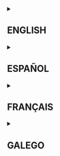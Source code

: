 <details><summary><h2>ENGLISH</h2></summary>

This brief document includes the POWER-CMD privacy policy.

By using the code it is understood that you have read and accept what is stated here.

### Data collection
POWER-CMD collects data for all characters only in those functions that require it. Take the example of the USB cloning tool: In this case the program will have unlimited access to all the data present in the memory inserted in the computer.

### Data storage
POWER-CMD does not store data remotely, this means that at all times all your data will be on the same equipment on which it was collected or processed.

In this way, POWER-CMD is not responsible in the event of filtration, publication or disclosure of the data made available to the program. It will only obtain the data that the user explicitly requests and will never share or distribute it.

### Data deletion
In the program's configuration section you will find a menu from which you can request that the data be permanently deleted from the computer, getting rid of all the data collected by the program. Use it at your free will.

### Modification or correction of personal data
The program does not guarantee the possibility of modification or correction of stored personal data. We strongly recommend that users avoid entering these at all costs, however, if necessary, an option to delete only personal data can be found in the program configuration section.

</details>

<details><summary><h2>ESPAÑOL</h2></summary>

<span id="español"></span>

Este breve documento recoge la política de privacidad de POWER-CMD.

Al utilizar el código se entiente que has leído y aceptas lo aquí expreso.

### Recopilación de datos
POWER-CMD recopila datos de todos los carácteres sólo en aquellas funciones que lo requieren. Póngase el ejemplo de la herramienta de clonado de USB: En este caso el programa tendrá acceso ilimitado a todos los datos presentes en la memoria insertada en el equipo.

### Almacenamiento de datos
POWER-CMD no almacena datos de forma remota, quiere esto decir que en todo momento estarán todos tus datos en el mismo equipo en el que su recolección o tratamiento se llevaron a cabo.

De esta forma, POWER-CMD no se responsabiliza en caso de filtración, publicación o revelación de los datos puestos a disposición del programa. Éste sólo obtendrá los datos que el usuario explícitamente solicite y nunca lo compartirá ni distribuirá.

### Eliminación de datos
En el apartado de configuración del programa encontrarás un menú desde el que solicitar que los datos sean eliminados permanentemente del equipo, deshaciéndose de todos los datos recopilados por el programa. Utilícelo a su libre albedrío.

### Modificación o corrección de datos personales
El programa no garantiza la posibilidad de modificación o corrección de los datos personales almacenados. Recomendamos encarecidamente a los usuarios que eviten a toda costa introducir éstos, no obstante, en caso de necesidad, podrá encontrarse en el apartado de configuración del programa una opción para la eliminación de únicamente los datos personales.

</details>

<details><summary><h2>FRANÇAIS</h2></summary>

Ce bref document comprend la politique de confidentialité de POWER-CMD.

En utilisant le code, vous acceptez que vous avez lu et accepté ce qui est indiqué ici.

### Collecte de données
POWER-CMD collecte des données pour tous les caractères uniquement dans les fonctions qui le nécessitent. Prenons l'exemple de l'outil de clonage USB : Dans ce cas le programme aura un accès illimité à toutes les données présentes dans la mémoire insérée dans l'ordinateur.

### Stockage de données
POWER-CMD ne stocke pas de données à distance, cela signifie qu'à tout moment toutes vos données seront sur le même équipement sur lequel elles ont été collectées ou traitées.

De cette manière, POWER-CMD n'est pas responsable en cas de filtrage, de publication ou de divulgation des données mises à disposition du programme. Il obtiendra uniquement les données que l’utilisateur demande explicitement et ne les partagera ni ne les distribuera jamais.

### Suppression des données
Dans la section de configuration du programme, vous trouverez un menu à partir duquel vous pourrez demander que les données soient définitivement supprimées de l'ordinateur, en éliminant ainsi toutes les données collectées par le programme. Utilisez-le selon votre libre arbitre.

### Modification ou correction des données personnelles
Le programme ne garantit pas la possibilité de modification ou de correction des données personnelles stockées. Nous recommandons fortement aux utilisateurs d'éviter à tout prix de les saisir. Cependant, si nécessaire, une option permettant de supprimer uniquement les données personnelles peut être trouvée dans la section de configuration du programme.

</details>

<details><summary><h2>GALEGO</h2></summary>

Este documento recolle a política de privacidade de POWER-CMD.

Ao empregar o código enténdese que liches e aceptas o aquí expreso.

### Recollida de datos
POWER-CMD recolle datos de tólods tipo só naquelas funcións que o requiren. Póñase o exemplo da ferramente de clonado de USB: Neste caso o programa terá acceso ilimitado a tódolos datos presentes na memoria inserida no equipo.

### Almacenamento de datos
POWER-CMD non almacena datos en remoto, quere isto dicir que en todo momento estarán tódolos teus datos no mismo equipo no que súa recollida ou tratamento foron feitos.

### Eliminación de datos
No apartado de configuración do programa atoparás un menú dende o que solicitar que os datos sexan eliminados premanentemente do equipo, desfacéndote de tódolos datos recopilados polo programa. Utilízao cando che pete.

### Moficación ou corrección de datos persoais
O programa non garantiza a posibilidade de modificar ou correxir os datos persoais gardados. Recomendamos aos usuarios que tenten non introducir este tipo de datos, porén no caso de necesidade, poderá atoparse no apartado de configuración do programa unha opción para a eliminación de unicamente os datos persoais. 

</details>